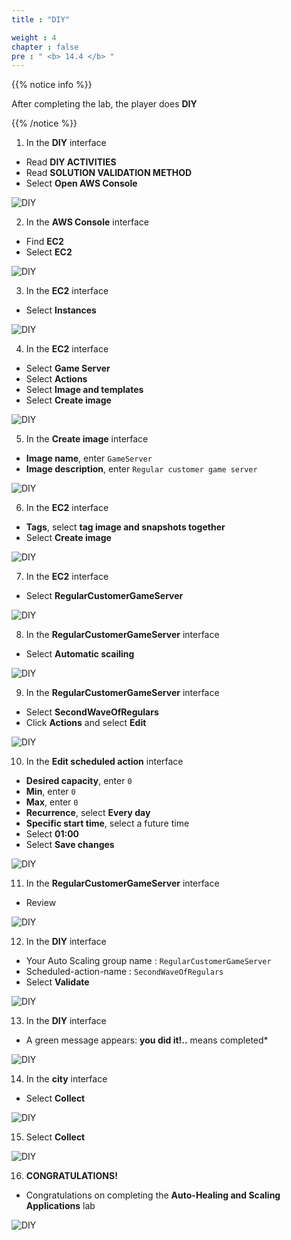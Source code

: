 ```yaml
---
title : "DIY"

weight : 4
chapter : false
pre : " <b> 14.4 </b> "
---
```


{{% notice info %}}

After completing the lab, the player does **DIY**

{{% /notice %}}

1. In the **DIY** interface

- Read **DIY ACTIVITIES**
- Read **SOLUTION VALIDATION METHOD**
- Select **Open AWS Console**

![DIY](/images/14-scaling/14.4-diy/1-diy.png?width=90pc)

2. In the **AWS Console** interface

- Find **EC2**
- Select **EC2**

![DIY](/images/14-scaling/14.4-diy/2-diy.png?width=90pc)

3. In the **EC2** interface

- Select **Instances**

![DIY](/images/14-scaling/14.4-diy/3-diy.png?width=90pc)

4. In the **EC2** interface

- Select **Game Server**
- Select **Actions**
- Select **Image and templates**
- Select **Create image**

![DIY](/images/14-scaling/14.4-diy/4-diy.png?width=90pc)

5. In the **Create image** interface

- **Image name**, enter ```GameServer```
- **Image description**, enter ```Regular customer game server```

![DIY](/images/14-scaling/14.4-diy/5-diy.png?width=90pc)

6. In the **EC2** interface

- **Tags**, select **tag image and snapshots together**
- Select **Create image**

![DIY](/images/14-scaling/14.4-diy/6-diy.png?width=90pc)

7. In the **EC2** interface

- Select **RegularCustomerGameServer**

![DIY](/images/14-scaling/14.4-diy/7-diy.png?width=90pc)

8. In the **RegularCustomerGameServer** interface

- Select **Automatic scailing**

![DIY](/images/14-scaling/14.4-diy/8-diy.png?width=90pc)

9. In the **RegularCustomerGameServer** interface

- Select **SecondWaveOfRegulars**
- Click **Actions** and select **Edit**

![DIY](/images/14-scaling/14.4-diy/9-diy.png?width=90pc)

10. In the **Edit scheduled action** interface

- **Desired capacity**, enter ```0```
- **Min**, enter ```0```
- **Max**, enter ```0```
- **Recurrence**, select **Every day**
- **Specific start time**, select a future time
- Select **01:00**
- Select **Save changes**

![DIY](/images/14-scaling/14.4-diy/10-diy.png?width=90pc)

11. In the **RegularCustomerGameServer** interface

- Review

![DIY](/images/14-scaling/14.4-diy/11-diy.png?width=90pc)

12. In the **DIY** interface

- Your Auto Scaling group name : ```RegularCustomerGameServer```
- Scheduled-action-name : ```SecondWaveOfRegulars```
- Select **Validate**

![DIY](/images/14-scaling/14.4-diy/12-diy.png?width=90pc)

13. In the **DIY** interface

- A green message appears: **you did it!..** means completed*

![DIY](/images/14-scaling/14.4-diy/13-diy.png?width=90pc)

14. In the **city** interface

- Select **Collect**

![DIY](/images/14-scaling/14.4-diy/14-diy.png?width=90pc)

15. Select **Collect**

![DIY](/images/14-scaling/14.4-diy/15-diy.png?width=90pc)

16. **CONGRATULATIONS!**

- Congratulations on completing the **Auto-Healing and Scaling Applications** lab

![DIY](/images/14-scaling/14.4-diy/16-diy.png?width=90pc)